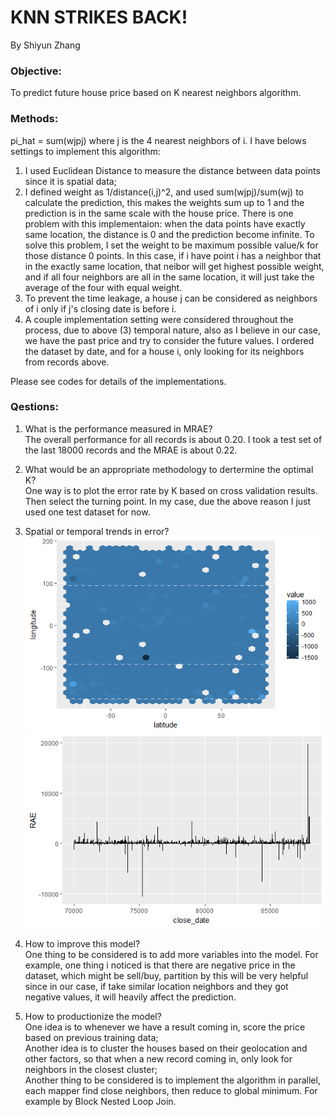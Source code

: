 # KNN STRIKES BACK!
By Shiyun Zhang

### Objective:
To predict future house price based on K nearest neighbors algorithm.

### Methods:
pi_hat = sum(wjpj) where j is the 4 nearest neighbors of i. I have belows settings to implement this algorithm:
1. I used Euclidean Distance to measure the distance between data points since it is spatial data;
2. I defined weight as 1/distance(i,j)^2, and used sum(wjpj)/sum(wj) to calculate the prediction, this makes the weights sum up to 1 and the prediction is in the same scale with the house price. There is one problem with this implementaion: when the data points have exactly same location, the distance is 0 and the prediction become infinite. To solve this problem, I set the weight to be maximum possible value/k for those distance 0 points. In this case, if i have point i has a neighbor that in the exactly same location, that neibor will get highest possible weight, and if all four neighbors are all in the same location, it will just take the average of the four with equal weight. 
3. To prevent the time leakage, a house j can be considered as neighbors of i only if j's closing date is before i.
4. A couple implementation setting were considered throughout the process, due to above (3) temporal nature, also as I believe in our case, we have the past price and try to consider the future values. I ordered the dataset by date, and for a house i, only looking for its neighbors from records above.

Please see codes for details of the implementations.

### Qestions:
1. What is the performance measured in MRAE?  
The overall performance for all records is about 0.20. I took a test set of the last 18000 records and the MRAE is about 0.22.

2. What would be an appropriate methodology to dertermine the optimal K?  
One way is to plot the error rate by K based on cross validation results. Then select the turning point. In my case, due the above reason I just used one test dataset for now.

3. Spatial or temporal trends in error?  
![Spatial vs Error](https://github.com/blueanglezsy/ML-Case/blob/master/spatial.png)  
![Spatial vs Error](https://github.com/blueanglezsy/ML-Case/blob/master/time%20vs%20error.png)  

4. How to improve this model?  
One thing to be considered is to add more variables into the model. For example, one thing i noticed is that there are negative price in the dataset, which might be sell/buy, partition by this will be very helpful since in our case, if take similar location neighbors and they got negative values, it will heavily affect the prediction.

5. How to productionize the model?  
One idea is to whenever we have a result coming in, score the price based on previous training data;  
Another idea is to cluster the houses based on their geolocation and other factors, so that when a new record coming in, only look for neighbors in the closest cluster;  
Another thing to be considered is to implement the algorithm in parallel, each mapper find close neighbors, then reduce to global minimum. For example by Block Nested Loop Join.



